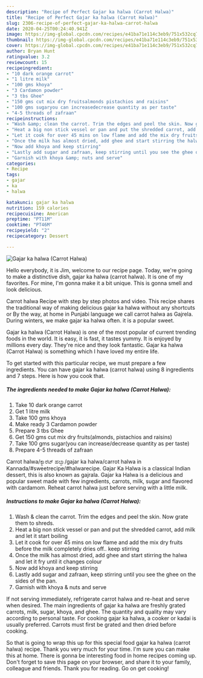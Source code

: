 ```yaml
---
description: "Recipe of Perfect Gajar ka halwa (Carrot Halwa)"
title: "Recipe of Perfect Gajar ka halwa (Carrot Halwa)"
slug: 2306-recipe-of-perfect-gajar-ka-halwa-carrot-halwa
date: 2020-04-25T00:24:40.941Z
image: https://img-global.cpcdn.com/recipes/e41ba71e114c3eb9/751x532cq70/gajar-ka-halwa-carrot-halwa-recipe-main-photo.jpg
thumbnail: https://img-global.cpcdn.com/recipes/e41ba71e114c3eb9/751x532cq70/gajar-ka-halwa-carrot-halwa-recipe-main-photo.jpg
cover: https://img-global.cpcdn.com/recipes/e41ba71e114c3eb9/751x532cq70/gajar-ka-halwa-carrot-halwa-recipe-main-photo.jpg
author: Bryan Hunt
ratingvalue: 3.2
reviewcount: 15
recipeingredient:
- "10 dark orange carrot"
- "1 litre milk"
- "100 gms khoya"
- "3 Cardamon powder"
- "3 tbs Ghee"
- "150 gms cut mix dry fruitsalmonds pistachios and raisins"
- "100 gms sugaryou can increasedecrease quantity as per taste"
- "4-5 threads of zafraan"
recipeinstructions:
- "Wash &amp; clean the carrot. Trim the edges and peel the skin. Now grate them to shreds."
- "Heat a big non stick vessel or pan and put the shredded carrot, add milk and let it start boiling"
- "Let it cook for over 45 mins on low flame and add the mix dry fruits before the milk completely dries off.. keep stirring"
- "Once the milk has almost dried, add ghee and start stirring the halwa and let it fry until it changes colour"
- "Now add khoya and keep stirring"
- "Lastly add sugar and zafraan, keep stirring until you see the ghee on the sides of the pan."
- "Garnish with khoya &amp; nuts and serve"
categories:
- Recipe
tags:
- gajar
- ka
- halwa

katakunci: gajar ka halwa 
nutrition: 159 calories
recipecuisine: American
preptime: "PT11M"
cooktime: "PT46M"
recipeyield: "2"
recipecategory: Dessert

---
```



![Gajar ka halwa (Carrot Halwa)](https://img-global.cpcdn.com/recipes/e41ba71e114c3eb9/751x532cq70/gajar-ka-halwa-carrot-halwa-recipe-main-photo.jpg)

Hello everybody, it is Jim, welcome to our recipe page. Today, we're going to make a distinctive dish, gajar ka halwa (carrot halwa). It is one of my favorites. For mine, I'm gonna make it a bit unique. This is gonna smell and look delicious.

Carrot halwa Recipe with step by step photos and video. This recipe shares the traditional way of making delicious gajar ka halwa without any shortcuts or By the way, at home in Punjabi language we call carrot halwa as Gajrela. During winters, we make gajar ka halwa often. it is a popular sweet.

Gajar ka halwa (Carrot Halwa) is one of the most popular of current trending foods in the world. It is easy, it is fast, it tastes yummy. It is enjoyed by millions every day. They're nice and they look fantastic. Gajar ka halwa (Carrot Halwa) is something which I have loved my entire life.


To get started with this particular recipe, we must prepare a few ingredients. You can have gajar ka halwa (carrot halwa) using 8 ingredients and 7 steps. Here is how you cook that.

<!--inarticleads1-->

##### The ingredients needed to make Gajar ka halwa (Carrot Halwa):

1. Take 10 dark orange carrot
1. Get 1 litre milk
1. Take 100 gms khoya
1. Make ready 3 Cardamon powder
1. Prepare 3 tbs Ghee
1. Get 150 gms cut mix dry fruits(almonds, pistachios and raisins)
1. Take 100 gms sugar(you can increase/decrease quantity as per taste)
1. Prepare 4-5 threads of zafraan


Carrot halwa/ಕ್ಯಾರೆಟ್ ಹಲ್ವಾ/gajar ka halwa/carrot halwa in Kannada/#sweetrecipe/#halwarecipe. Gajar Ka Halwa is a classical Indian dessert, this is also known as gajrala. Gajar ka Halwa is a delicious and popular sweet made with few ingredients, carrots, milk, sugar and flavored with cardamom. Reheat carrot halwa just before serving with a little milk. 

<!--inarticleads2-->

##### Instructions to make Gajar ka halwa (Carrot Halwa):

1. Wash &amp; clean the carrot. Trim the edges and peel the skin. Now grate them to shreds.
1. Heat a big non stick vessel or pan and put the shredded carrot, add milk and let it start boiling
1. Let it cook for over 45 mins on low flame and add the mix dry fruits before the milk completely dries off.. keep stirring
1. Once the milk has almost dried, add ghee and start stirring the halwa and let it fry until it changes colour
1. Now add khoya and keep stirring
1. Lastly add sugar and zafraan, keep stirring until you see the ghee on the sides of the pan.
1. Garnish with khoya &amp; nuts and serve


If not serving immediately, refrigerate carrot halwa and re-heat and serve when desired. The main ingredients of gajar ka halwa are freshly grated carrots, milk, sugar, khoya, and ghee. The quantity and quality may vary according to personal taste. For cooking gajar ka halwa, a cooker or kadai is usually preferred. Carrots must first be grated and then dried before cooking. 

So that is going to wrap this up for this special food gajar ka halwa (carrot halwa) recipe. Thank you very much for your time. I'm sure you can make this at home. There is gonna be interesting food in home recipes coming up. Don't forget to save this page on your browser, and share it to your family, colleague and friends. Thank you for reading. Go on get cooking!
